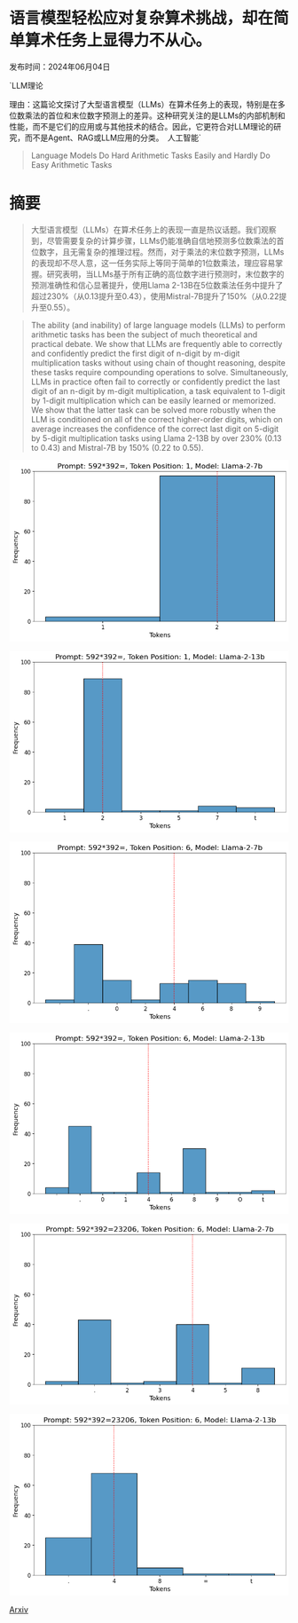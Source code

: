 # 语言模型轻松应对复杂算术挑战，却在简单算术任务上显得力不从心。

发布时间：2024年06月04日

`LLM理论

理由：这篇论文探讨了大型语言模型（LLMs）在算术任务上的表现，特别是在多位数乘法的首位和末位数字预测上的差异。这种研究关注的是LLMs的内部机制和性能，而不是它们的应用或与其他技术的结合。因此，它更符合对LLM理论的研究，而不是Agent、RAG或LLM应用的分类。` `人工智能`

> Language Models Do Hard Arithmetic Tasks Easily and Hardly Do Easy Arithmetic Tasks

# 摘要

> 大型语言模型（LLMs）在算术任务上的表现一直是热议话题。我们观察到，尽管需要复杂的计算步骤，LLMs仍能准确自信地预测多位数乘法的首位数字，且无需复杂的推理过程。然而，对于乘法的末位数字预测，LLMs的表现却不尽人意，这一任务实际上等同于简单的1位数乘法，理应容易掌握。研究表明，当LLMs基于所有正确的高位数字进行预测时，末位数字的预测准确性和信心显著提升，使用Llama 2-13B在5位数乘法任务中提升了超过230%（从0.13提升至0.43），使用Mistral-7B提升了150%（从0.22提升至0.55）。

> The ability (and inability) of large language models (LLMs) to perform arithmetic tasks has been the subject of much theoretical and practical debate. We show that LLMs are frequently able to correctly and confidently predict the first digit of n-digit by m-digit multiplication tasks without using chain of thought reasoning, despite these tasks require compounding operations to solve. Simultaneously, LLMs in practice often fail to correctly or confidently predict the last digit of an n-digit by m-digit multiplication, a task equivalent to 1-digit by 1-digit multiplication which can be easily learned or memorized. We show that the latter task can be solved more robustly when the LLM is conditioned on all of the correct higher-order digits, which on average increases the confidence of the correct last digit on 5-digit by 5-digit multiplication tasks using Llama 2-13B by over 230% (0.13 to 0.43) and Mistral-7B by 150% (0.22 to 0.55).

![语言模型轻松应对复杂算术挑战，却在简单算术任务上显得力不从心。](../../../paper_images/2406.02356/Llama-2-7b-hf_592392_token_dist_position_1.png)

![语言模型轻松应对复杂算术挑战，却在简单算术任务上显得力不从心。](../../../paper_images/2406.02356/Llama-2-13b-hf_592392_token_dist_position_1.png)

![语言模型轻松应对复杂算术挑战，却在简单算术任务上显得力不从心。](../../../paper_images/2406.02356/Llama-2-7b-hf_592392_token_dist_position_6.png)

![语言模型轻松应对复杂算术挑战，却在简单算术任务上显得力不从心。](../../../paper_images/2406.02356/Llama-2-13b-hf_592392_token_dist_position_6.png)

![语言模型轻松应对复杂算术挑战，却在简单算术任务上显得力不从心。](../../../paper_images/2406.02356/Llama-2-7b-hf_59239223206_token_dist_position_6.png)

![语言模型轻松应对复杂算术挑战，却在简单算术任务上显得力不从心。](../../../paper_images/2406.02356/Llama-2-13b-hf_59239223206_token_dist_position_6.png)

[Arxiv](https://arxiv.org/abs/2406.02356)